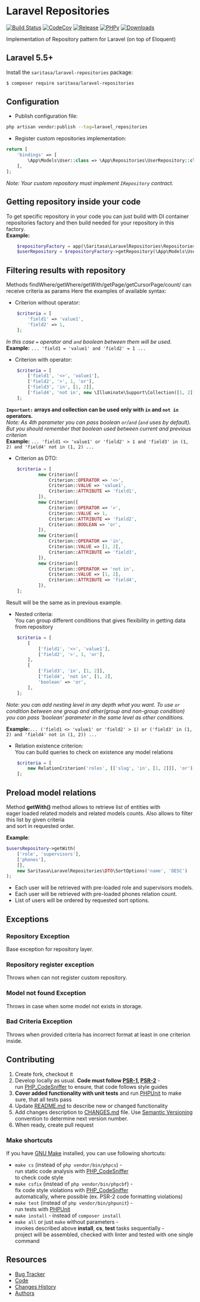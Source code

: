 
# Laravel Repositories  
  
[![Build Status](https://travis-ci.org/Saritasa/php-laravel-repositories.svg?branch=master)](https://travis-ci.org/Saritasa/php-laravel-repositories)
[![CodeCov](https://codecov.io/gh/Saritasa/php-laravel-repositories/branch/master/graph/badge.svg)](https://codecov.io/gh/Saritasa/php-laravel-repositories)
[![Release](https://img.shields.io/github/release/saritasa/php-laravel-repositories.svg)](https://github.com/Saritasa/php-laravel-repositories/releases)
[![PHPv](https://img.shields.io/packagist/php-v/saritasa/laravel-repositories.svg)](http://www.php.net)
[![Downloads](https://img.shields.io/packagist/dt/saritasa/laravel-repositories.svg)](https://packagist.org/packages/saritasa/laravel-repositories)
  
Implementation of Repository pattern for Laravel (on top of Eloquent)  
  
## Laravel 5.5+
  
Install the ```saritasa/laravel-repositories``` package:  
  
```bash  
$ composer require saritasa/laravel-repositories  
```  
## Configuration
- Publish configuration file:

```bash
php artisan vendor:publish --tag=laravel_repositories
```

- Register custom repositories implementation:  
```php
return [
	'bindings' => [
	    \App\Models\User::class => \App\Repositories\UserRepository::class,
	],
];
```
*Note: Your custom repository must implement `IRepository` contract.*

## Getting repository inside your code
To get specific repository in your code you can just build with DI container repositories factory and then
build needed for your repository in this factory.  
 **Example:**
```php
    $repositoryFactory = app(\Saritasa\LaravelRepositories\Repositories\IRepositoryFactory::class);
    $userRepository = $repositoryFactory->getRepository(\App\Models\User::class);
```
## Filtering results with repository
Methods findWhere/getWhere/getWith/getPage/getCursorPage/count/ can receive criteria as params 
Here the examples of available syntax:
- Criterion without operator:
```php
    $criteria = [
        'field1' => 'value1',
        'field2' => 1,
    ];
```  
*In this case `=` operator and `and` boolean between them will be used.*  
**Example:** `... 'field1 = 'value1' and 'field2' = 1 ...`
- Criterion with operator:
```php
    $criteria = [
        ['field1', '<>', 'value1'],
        ['field2', '>', 1, 'or'],
        ['field3', 'in', [1, 2]],
        ['field4', 'not in', new \Illuminate\Support\Collection([1, 2])],
    ];
```  
**`Important:` arrays and collection can be used only with `in` and `not in` operators.**  
*Note: As 4th parameter you can pass boolean `or`/`and` (`and` uses by default).
But you should remember that boolean used between current and previous criterion*    
**Example:** `... 'field1 <> 'value1' or 'field2' > 1 and 'field3' in (1, 2) and 'field4' not in (1, 2) ...`  
- Criterion as DTO:
```php
    $criteria = [
            new Criterion([
                Criterion::OPERATOR => '<>',
                Criterion::VALUE => 'value1',
                Criterion::ATTRIBUTE => 'field1',
            ]),
            new Criterion([
                Criterion::OPERATOR => '>',
                Criterion::VALUE => 1,
                Criterion::ATTRIBUTE => 'field2',
                Criterion::BOOLEAN => 'or',
            ]),
            new Criterion([
                Criterion::OPERATOR => 'in',
                Criterion::VALUE => [1, 2],
                Criterion::ATTRIBUTE => 'field3',
            ]),   
            new Criterion([
                Criterion::OPERATOR => 'not in',
                Criterion::VALUE => [1, 2],
                Criterion::ATTRIBUTE => 'field4',
            ]),                     
    ];
```
Result will be the same as in previous example.
- Nested criteria:  
You can group different conditions that gives flexibility in getting data from repository  
```php
    $criteria = [
        [
            ['field1', '<>', 'value1'],
            ['field2', '>', 1, 'or'],
        ],
        [
            ['field3', 'in', [1, 2]],
            ['field4', 'not in', [1, 2],
            'boolean' => 'or',
        ],
    ];
```
*Note: you can add nesting level in any depth what you want. To use `or` condition between one group
and other(group and non-group condition) you can pass 'boolean' parameter in the same level as other conditions.*

**Example:**`... ('field1 <> 'value1' or 'field2' > 1) or ('field3' in (1, 2) and 'field4' not in (1, 2)) ...`  
- Relation existence criterion:  
You can build queries to check on existence any model relations
```php
    $criteria = [
        new RelationCriterion('roles', [['slug', 'in', [1, 2]]], 'or'), 
    ];
```

## Preload model relations
Method **getWith()** method allows to retrieve list of entities with   
eager loaded related models and related models counts. Also allows to filter this list by given criteria   
and sort in requested order.  
  
**Example**:  
```php  
$usersRepository->getWith(
    ['role', 'supervisors'],
    ['phones'],
    [],
    new Saritasa\LaravelRepositories\DTO\SortOptions('name', 'DESC')
);
```  
- Each user will be retrieved with pre-loaded role and supervisors models.
- Each user will be retrieved with pre-loaded phones relation count.
- List of users will be ordered by requested sort options.  
  
## Exceptions
### Repository Exception  
Base exception for repository layer.
### Repository register exception
Throws when can not register custom repository.
### Model not found Exception  
Throws in case when some model not exists in storage.  
### Bad Criteria Exception
Throws when provided criteria has incorrect format at least in one criterion inside.

## Contributing  
  
1. Create fork, checkout it  
2. Develop locally as usual. **Code must follow [PSR-1](http://www.php-fig.org/psr/psr-1/), [PSR-2](http://www.php-fig.org/psr/psr-2/)** -  
    run [PHP_CodeSniffer](https://github.com/squizlabs/PHP_CodeSniffer) to ensure, that code follows style guides  
3. **Cover added functionality with unit tests** and run [PHPUnit](https://phpunit.de/) to make sure, that all tests pass  
4. Update [README.md](README.md) to describe new or changed functionality  
5. Add changes description to [CHANGES.md](CHANGES.md) file. Use [Semantic Versioning](https://semver.org/) convention to determine next version number.  
6. When ready, create pull request  
  
### Make shortcuts  
  
If you have [GNU Make](https://www.gnu.org/software/make/) installed, you can use following shortcuts:  
  
* ```make cs``` (instead of ```php vendor/bin/phpcs```) -  
    run static code analysis with [PHP_CodeSniffer](https://github.com/squizlabs/PHP_CodeSniffer)  
    to check code style  
* ```make csfix``` (instead of ```php vendor/bin/phpcbf```) -  
    fix code style violations with [PHP_CodeSniffer](https://github.com/squizlabs/PHP_CodeSniffer)  
    automatically, where possible (ex. PSR-2 code formatting violations)  
* ```make test``` (instead of ```php vendor/bin/phpunit```) -  
    run tests with [PHPUnit](https://phpunit.de/)  
* ```make install``` - instead of ```composer install```  
* ```make all``` or just ```make``` without parameters -  
    invokes described above **install**, **cs**, **test** tasks sequentially -  
    project will be assembled, checked with linter and tested with one single command  
  
## Resources  
  
* [Bug Tracker](http://github.com/saritasa/php-laravel-repositories/issues)  
* [Code](http://github.com/saritasa/php-laravel-repositories)  
* [Changes History](CHANGES.md)  
* [Authors](http://github.com/saritasa/php-laravel-repositories/contributors)
